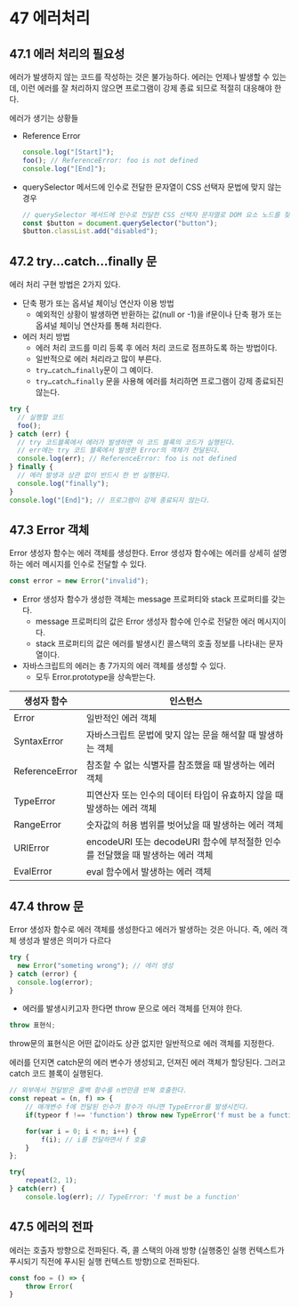 # 47 에러처리

## 47.1 에러 처리의 필요성

에러가 발생하지 않는 코드를 작성하는 것은 불가능하다. 에러는 언제나 발생할 수 있는 데, 이런 에러를 잘 처리하지 않으면 프로그램이 강제 종료 되므로 적절히 대응해야 한다.

에러가 생기는 상황들

- Reference Error
  ```jsx
  console.log("[Start]");
  foo(); // ReferenceError: foo is not defined
  console.log("[End]");
  ```
- querySelector 메서드에 인수로 전달한 문자열이 CSS 선택자 문법에 맞지 않는 경우
  ```jsx
  // querySelector 메서드에 인수로 전달한 CSS 선택자 문자열로 DOM 요소 노드를 찾을 수 없는 경우
  const $button = document.querySelector("button");
  $button.classList.add("disabled");
  ```

## 47.2 try...catch...finally 문

에러 처리 구현 방법은 2가지 있다.

- 단축 평가 또는 옵셔널 체이닝 연산자 이용 방법
  - 예외적인 상황이 발생하면 반환하는 값(null or -1)을 if문이나 단축 평가 또는 옵셔널 체이닝 연산자를 통해 처리한다.
- 에러 처리 방법
  - 에러 처리 코드를 미리 등록 후 에러 처리 코드로 점프하도록 하는 방법이다.
  - 일반적으로 에러 처리라고 많이 부른다.
  - `try…catch…finally`문이 그 예이다.
  - `try…catch…finally` 문을 사용해 에러를 처리하면 프로그램이 강제 종료되진 않는다.

```jsx
try {
  // 실행할 코드
  foo();
} catch (err) {
  // try 코드블록에서 에러가 발생하면 이 코드 블록의 코드가 실행된다.
  // err에는 try 코드 블록에서 발생한 Error의 객체가 전달된다.
  console.log(err); // ReferenceError: foo is not defined
} finally {
  // 에러 발생과 상관 없이 반드시 한 번 실행된다.
  console.log("finally");
}
console.log("[End]"); // 프로그램이 강제 종료되지 않는다.
```

## 47.3 Error 객체

Error 생성자 함수는 에러 객체를 생성한다. Error 생성자 함수에는 에러를 상세히 설명하는 에러 메시지를 인수로 전달할 수 있다.

```jsx
const error = new Error("invalid");
```

- Error 생성자 함수가 생성한 객체는 message 프로퍼티와 stack 프로퍼티를 갖는다.
  - message 프로퍼티의 값은 Error 생성자 함수에 인수로 전달한 에러 메시지이다.
  - stack 프로퍼티의 값은 에러를 발생시킨 콜스택의 호출 정보를 나타내는 문자열이다.
- 자바스크립트의 에러는 총 7가지의 에러 객체를 생성할 수 있다.
  - 모두 Error.prototype을 상속받는다.

| 생성자 함수    | 인스턴스                                                                       |
| -------------- | ------------------------------------------------------------------------------ |
| Error          | 일반적인 에러 객체                                                             |
| SyntaxError    | 자바스크립트 문법에 맞지 않는 문을 해석할 때 발생하는 객체                     |
| ReferenceError | 참조할 수 없는 식별자를 참조했을 때 발생하는 에러 객체                         |
| TypeError      | 피연산자 또는 인수의 데이터 타입이 유효하지 않을 때 발생하는 에러 객체         |
| RangeError     | 숫자값의 허용 범위를 벗어났을 때 발생하는 에러 객체                            |
| URIError       | encodeURI 또는 decodeURI 함수에 부적절한 인수를 전달했을 때 발생하는 에러 객체 |
| EvalError      | eval 함수에서 발생하는 에러 객체                                               |

## 47.4 throw 문

Error 생성자 함수로 에러 객체를 생성한다고 에러가 발생하는 것은 아니다. 즉, 에러 객체 생성과 발생은 의미가 다르다

```jsx
try {
  new Error("someting wrong"); // 에러 생성
} catch (error) {
  console.log(error);
}
```

- 에러를 발생시키고자 한다면 throw 문으로 에러 객체를 던져야 한다.

```jsx
throw 표현식;
```

throw문의 표현식은 어떤 값이라도 상관 없지만 일반적으로 에러 객체를 지정한다.

에러를 던지면 catch문의 에러 변수가 생성되고, 던져진 에러 객체가 할당된다. 그러고 catch 코드 블록이 실행된다.

```jsx
// 외부에서 전달받은 콜백 함수를 n번만큼 반복 호출한다.
const repeat = (n, f) => {
	// 매개변수 f에 전달된 인수가 함수가 아니면 TypeError를 발생시킨다.
	if(typeor f !== 'function') throw new TypeError('f must be a function');

	for(var i = 0; i < n; i++) {
		f(i); // i를 전달하면서 f 호출
	}
};

try{
	repeat(2, 1);
} catch(err) {
	console.log(err); // TypeError: 'f must be a function'
```

## 47.5 에러의 전파

에러는 호출자 방향으로 전파된다. 즉, 콜 스택의 아래 방향 (실행중인 실행 컨텍스트가 푸시되기 직전에 푸시된 실행 컨텍스트 방향)으로 전파된다.

```jsx
const foo = () => {
	throw Error(
}
```
